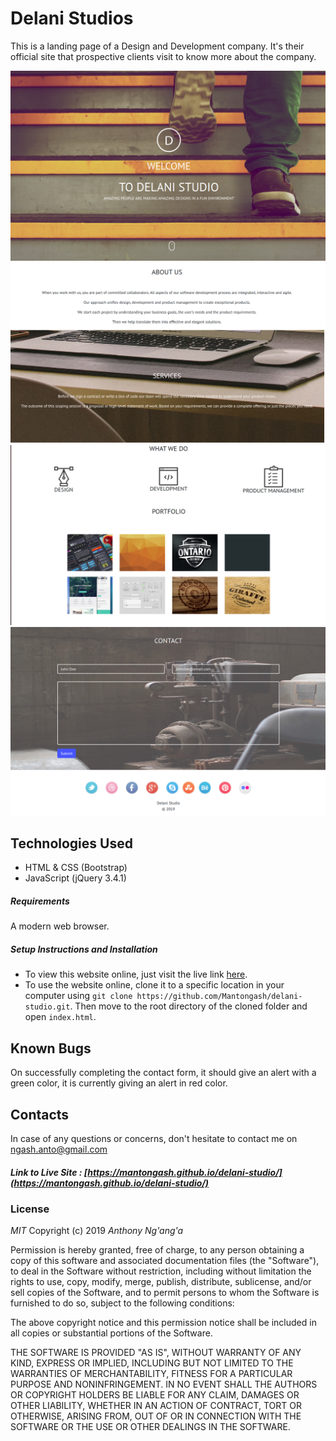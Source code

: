 # Delani Studios

This is a landing page of a Design and Development company. It's their official site that prospective clients visit to know more about the company.

![page 1](images/delani1.png)
![page 2](images/delani2.png)
![page 3](images/delani3.png)
![page 4](images/delani4.png)

## Technologies Used

- HTML & CSS (Bootstrap)
- JavaScript (jQuery 3.4.1)

##### Requirements

A modern web browser.

##### Setup Instructions and Installation

- To view this website online, just visit the live link [here](https://mantongash.github.io/delani-studio/).
- To use the website online, clone it to a specific location in your computer using `git clone https://github.com/Mantongash/delani-studio.git`. Then move to the root directory of the cloned folder and open `index.html`.

## Known Bugs

On successfully completing the contact form, it should give an alert with a green color, it is currently giving an alert in red color.

## Contacts

In case of any questions or concerns, don't hesitate to contact me on ngash.anto@gmail.com

##### Link to Live Site : [https://mantongash.github.io/delani-studio/](https://mantongash.github.io/delani-studio/)

### License

_MIT_
Copyright (c) 2019 _Anthony Ng'ang'a_

Permission is hereby granted, free of charge, to any person obtaining a copy of this software and associated documentation files (the "Software"), to deal in the Software without restriction, including without limitation the rights to use, copy, modify, merge, publish, distribute, sublicense, and/or sell copies of the Software, and to permit persons to whom the Software is furnished to do so, subject to the following conditions:

The above copyright notice and this permission notice shall be included in all copies or substantial portions of the Software.

THE SOFTWARE IS PROVIDED "AS IS", WITHOUT WARRANTY OF ANY KIND, EXPRESS OR IMPLIED, INCLUDING BUT NOT LIMITED TO THE WARRANTIES OF MERCHANTABILITY, FITNESS FOR A PARTICULAR PURPOSE AND NONINFRINGEMENT. IN NO EVENT SHALL THE AUTHORS OR COPYRIGHT HOLDERS BE LIABLE FOR ANY CLAIM, DAMAGES OR OTHER LIABILITY, WHETHER IN AN ACTION OF CONTRACT, TORT OR OTHERWISE, ARISING FROM, OUT OF OR IN CONNECTION WITH THE SOFTWARE OR THE USE OR OTHER DEALINGS IN THE SOFTWARE.

